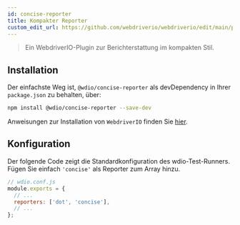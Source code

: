 ```yaml
---
id: concise-reporter
title: Kompakter Reporter
custom_edit_url: https://github.com/webdriverio/webdriverio/edit/main/packages/wdio-concise-reporter/README.md
---
```



> Ein WebdriverIO-Plugin zur Berichterstattung im kompakten Stil.

## Installation

Der einfachste Weg ist, `@wdio/concise-reporter` als devDependency in Ihrer `package.json` zu behalten, über:

```sh
npm install @wdio/concise-reporter --save-dev
```

Anweisungen zur Installation von `WebdriverIO` finden Sie [hier](https://webdriver.io/docs/gettingstarted).

## Konfiguration

Der folgende Code zeigt die Standardkonfiguration des wdio-Test-Runners. Fügen Sie einfach `'concise'` als Reporter zum Array hinzu.

```js
// wdio.conf.js
module.exports = {
  // ...
  reporters: ['dot', 'concise'],
  // ...
};
```